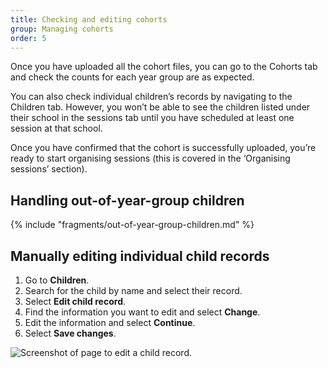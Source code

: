 ```yaml
---
title: Checking and editing cohorts
group: Managing cohorts
order: 5
---
```


Once you have uploaded all the cohort files, you can go to the Cohorts tab and check the counts for each year group are as expected.

You can also check individual children’s records by navigating to the Children tab. However, you won’t be able to see the children listed under their school in the sessions tab until you have scheduled at least one session at that school.

Once you have confirmed that the cohort is successfully uploaded, you’re ready to start organising sessions (this is covered in the ‘Organising sessions’ section).

## Handling out-of-year-group children

{% include "fragments/out-of-year-group-children.md" %}

##  Manually editing individual child records

1. Go to **Children**.
2. Search for the child by name and select their record.
3. Select **Edit child record**.
4. Find the information you want to edit and select **Change**.
5. Edit the information and select **Continue**.
6. Select **Save changes**.

![Screenshot of page to edit a child record.](/assets/images/edit-child-record.png)